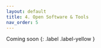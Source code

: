 ```yaml
---
layout: default
title: 4. Open Software & Tools
nav_order: 5
---
```



Coming soon {: .label .label-yellow }
